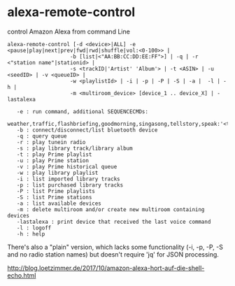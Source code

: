 
# alexa-remote-control
control Amazon Alexa from command Line

```
alexa-remote-control [-d <device>|ALL] -e <pause|play|next|prev|fwd|rwd|shuffle|vol:<0-100>> |
                    -b [list|<"AA:BB:CC:DD:EE:FF">] | -q | -r <"station name"|stationid> |
                    -s <trackID|'Artist' 'Album'> | -t <ASIN> | -u <seedID> | -v <queueID> |
                    -w <playlistId> | -i | -p | -P | -S | -a |  -l | -h |
                    -m <multiroom_device> [device_1 .. device_X] | -lastalexa

   -e : run command, additional SEQUENCECMDs:
        weather,traffic,flashbriefing,goodmorning,singasong,tellstory,speak:'<text>'
   -b : connect/disconnect/list bluetooth device
   -q : query queue
   -r : play tunein radio
   -s : play library track/library album
   -t : play Prime playlist
   -u : play Prime station
   -v : play Prime historical queue
   -w : play library playlist
   -i : list imported library tracks
   -p : list purchased library tracks
   -P : list Prime playlists
   -S : list Prime stations
   -a : list available devices
   -m : delete multiroom and/or create new multiroom containing devices
   -lastalexa : print device that received the last voice command
   -l : logoff
   -h : help
```
 
There's also a "plain" version, which lacks some functionality (-i, -p, -P, -S and no radio station names) but doesn't require 'jq' for JSON processing.

http://blog.loetzimmer.de/2017/10/amazon-alexa-hort-auf-die-shell-echo.html






